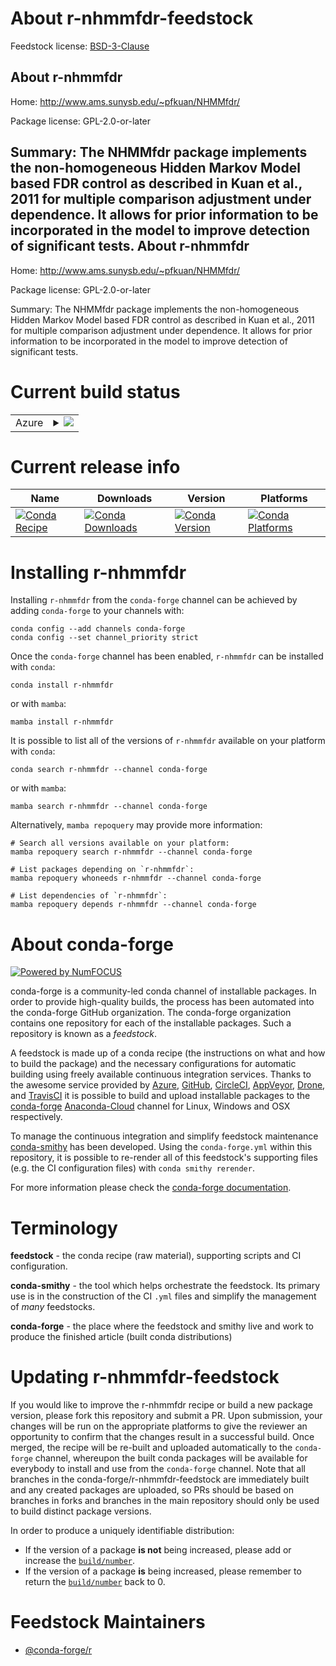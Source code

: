 About r-nhmmfdr-feedstock
=========================

Feedstock license: [BSD-3-Clause](https://github.com/conda-forge/r-nhmmfdr-feedstock/blob/main/LICENSE.txt)

About r-nhmmfdr
---------------

Home: http://www.ams.sunysb.edu/~pfkuan/NHMMfdr/

Package license: GPL-2.0-or-later

Summary: The NHMMfdr package implements the non-homogeneous Hidden Markov Model based FDR control as described in Kuan et al., 2011 for multiple comparison adjustment under dependence. It allows for prior information to be incorporated in the model to improve detection of significant tests.
About r-nhmmfdr
---------------

Home: http://www.ams.sunysb.edu/~pfkuan/NHMMfdr/

Package license: GPL-2.0-or-later

Summary: The NHMMfdr package implements the non-homogeneous Hidden Markov Model based FDR control as described in Kuan et al., 2011 for multiple comparison adjustment under dependence. It allows for prior information to be incorporated in the model to improve detection of significant tests.

Current build status
====================


<table>
    
  <tr>
    <td>Azure</td>
    <td>
      <details>
        <summary>
          <a href="https://dev.azure.com/conda-forge/feedstock-builds/_build/latest?definitionId=4265&branchName=main">
            <img src="https://dev.azure.com/conda-forge/feedstock-builds/_apis/build/status/r-nhmmfdr-feedstock?branchName=main">
          </a>
        </summary>
        <table>
          <thead><tr><th>Variant</th><th>Status</th></tr></thead>
          <tbody><tr>
              <td>linux_64_r_base4.2</td>
              <td>
                <a href="https://dev.azure.com/conda-forge/feedstock-builds/_build/latest?definitionId=4265&branchName=main">
                  <img src="https://dev.azure.com/conda-forge/feedstock-builds/_apis/build/status/r-nhmmfdr-feedstock?branchName=main&jobName=linux&configuration=linux%20linux_64_r_base4.2" alt="variant">
                </a>
              </td>
            </tr><tr>
              <td>linux_64_r_base4.3</td>
              <td>
                <a href="https://dev.azure.com/conda-forge/feedstock-builds/_build/latest?definitionId=4265&branchName=main">
                  <img src="https://dev.azure.com/conda-forge/feedstock-builds/_apis/build/status/r-nhmmfdr-feedstock?branchName=main&jobName=linux&configuration=linux%20linux_64_r_base4.3" alt="variant">
                </a>
              </td>
            </tr><tr>
              <td>osx_64_r_base4.2</td>
              <td>
                <a href="https://dev.azure.com/conda-forge/feedstock-builds/_build/latest?definitionId=4265&branchName=main">
                  <img src="https://dev.azure.com/conda-forge/feedstock-builds/_apis/build/status/r-nhmmfdr-feedstock?branchName=main&jobName=osx&configuration=osx%20osx_64_r_base4.2" alt="variant">
                </a>
              </td>
            </tr><tr>
              <td>osx_64_r_base4.3</td>
              <td>
                <a href="https://dev.azure.com/conda-forge/feedstock-builds/_build/latest?definitionId=4265&branchName=main">
                  <img src="https://dev.azure.com/conda-forge/feedstock-builds/_apis/build/status/r-nhmmfdr-feedstock?branchName=main&jobName=osx&configuration=osx%20osx_64_r_base4.3" alt="variant">
                </a>
              </td>
            </tr><tr>
              <td>win_64</td>
              <td>
                <a href="https://dev.azure.com/conda-forge/feedstock-builds/_build/latest?definitionId=4265&branchName=main">
                  <img src="https://dev.azure.com/conda-forge/feedstock-builds/_apis/build/status/r-nhmmfdr-feedstock?branchName=main&jobName=win&configuration=win%20win_64_" alt="variant">
                </a>
              </td>
            </tr>
          </tbody>
        </table>
      </details>
    </td>
  </tr>
</table>

Current release info
====================

| Name | Downloads | Version | Platforms |
| --- | --- | --- | --- |
| [![Conda Recipe](https://img.shields.io/badge/recipe-r--nhmmfdr-green.svg)](https://anaconda.org/conda-forge/r-nhmmfdr) | [![Conda Downloads](https://img.shields.io/conda/dn/conda-forge/r-nhmmfdr.svg)](https://anaconda.org/conda-forge/r-nhmmfdr) | [![Conda Version](https://img.shields.io/conda/vn/conda-forge/r-nhmmfdr.svg)](https://anaconda.org/conda-forge/r-nhmmfdr) | [![Conda Platforms](https://img.shields.io/conda/pn/conda-forge/r-nhmmfdr.svg)](https://anaconda.org/conda-forge/r-nhmmfdr) |

Installing r-nhmmfdr
====================

Installing `r-nhmmfdr` from the `conda-forge` channel can be achieved by adding `conda-forge` to your channels with:

```
conda config --add channels conda-forge
conda config --set channel_priority strict
```

Once the `conda-forge` channel has been enabled, `r-nhmmfdr` can be installed with `conda`:

```
conda install r-nhmmfdr
```

or with `mamba`:

```
mamba install r-nhmmfdr
```

It is possible to list all of the versions of `r-nhmmfdr` available on your platform with `conda`:

```
conda search r-nhmmfdr --channel conda-forge
```

or with `mamba`:

```
mamba search r-nhmmfdr --channel conda-forge
```

Alternatively, `mamba repoquery` may provide more information:

```
# Search all versions available on your platform:
mamba repoquery search r-nhmmfdr --channel conda-forge

# List packages depending on `r-nhmmfdr`:
mamba repoquery whoneeds r-nhmmfdr --channel conda-forge

# List dependencies of `r-nhmmfdr`:
mamba repoquery depends r-nhmmfdr --channel conda-forge
```


About conda-forge
=================

[![Powered by
NumFOCUS](https://img.shields.io/badge/powered%20by-NumFOCUS-orange.svg?style=flat&colorA=E1523D&colorB=007D8A)](https://numfocus.org)

conda-forge is a community-led conda channel of installable packages.
In order to provide high-quality builds, the process has been automated into the
conda-forge GitHub organization. The conda-forge organization contains one repository
for each of the installable packages. Such a repository is known as a *feedstock*.

A feedstock is made up of a conda recipe (the instructions on what and how to build
the package) and the necessary configurations for automatic building using freely
available continuous integration services. Thanks to the awesome service provided by
[Azure](https://azure.microsoft.com/en-us/services/devops/), [GitHub](https://github.com/),
[CircleCI](https://circleci.com/), [AppVeyor](https://www.appveyor.com/),
[Drone](https://cloud.drone.io/welcome), and [TravisCI](https://travis-ci.com/)
it is possible to build and upload installable packages to the
[conda-forge](https://anaconda.org/conda-forge) [Anaconda-Cloud](https://anaconda.org/)
channel for Linux, Windows and OSX respectively.

To manage the continuous integration and simplify feedstock maintenance
[conda-smithy](https://github.com/conda-forge/conda-smithy) has been developed.
Using the ``conda-forge.yml`` within this repository, it is possible to re-render all of
this feedstock's supporting files (e.g. the CI configuration files) with ``conda smithy rerender``.

For more information please check the [conda-forge documentation](https://conda-forge.org/docs/).

Terminology
===========

**feedstock** - the conda recipe (raw material), supporting scripts and CI configuration.

**conda-smithy** - the tool which helps orchestrate the feedstock.
                   Its primary use is in the construction of the CI ``.yml`` files
                   and simplify the management of *many* feedstocks.

**conda-forge** - the place where the feedstock and smithy live and work to
                  produce the finished article (built conda distributions)


Updating r-nhmmfdr-feedstock
============================

If you would like to improve the r-nhmmfdr recipe or build a new
package version, please fork this repository and submit a PR. Upon submission,
your changes will be run on the appropriate platforms to give the reviewer an
opportunity to confirm that the changes result in a successful build. Once
merged, the recipe will be re-built and uploaded automatically to the
`conda-forge` channel, whereupon the built conda packages will be available for
everybody to install and use from the `conda-forge` channel.
Note that all branches in the conda-forge/r-nhmmfdr-feedstock are
immediately built and any created packages are uploaded, so PRs should be based
on branches in forks and branches in the main repository should only be used to
build distinct package versions.

In order to produce a uniquely identifiable distribution:
 * If the version of a package **is not** being increased, please add or increase
   the [``build/number``](https://docs.conda.io/projects/conda-build/en/latest/resources/define-metadata.html#build-number-and-string).
 * If the version of a package **is** being increased, please remember to return
   the [``build/number``](https://docs.conda.io/projects/conda-build/en/latest/resources/define-metadata.html#build-number-and-string)
   back to 0.

Feedstock Maintainers
=====================

* [@conda-forge/r](https://github.com/conda-forge/r/)

